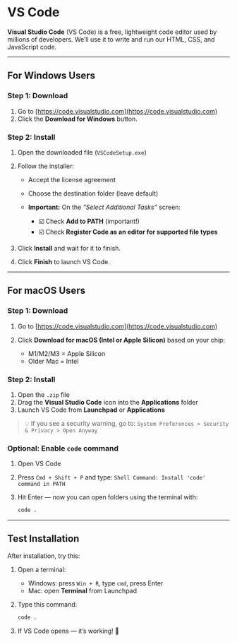 # VS Code

**Visual Studio Code** (VS Code) is a free, lightweight code editor used by millions of developers. We’ll use it to write and run our HTML, CSS, and JavaScript code.

---

## For Windows Users

### Step 1: Download

1. Go to [https://code.visualstudio.com](https://code.visualstudio.com)
2. Click the **Download for Windows** button.

### Step 2: Install

1. Open the downloaded file (`VSCodeSetup.exe`)
2. Follow the installer:

    - Accept the license agreement
    - Choose the destination folder (leave default)
    - **Important:** On the _“Select Additional Tasks”_ screen:

        - ☑️ Check **Add to PATH** (important!)
        - ☑️ Check **Register Code as an editor for supported file types**

3. Click **Install** and wait for it to finish.
4. Click **Finish** to launch VS Code.

---

## For macOS Users

### Step 1: Download

1. Go to [https://code.visualstudio.com](https://code.visualstudio.com)
2. Click **Download for macOS (Intel or Apple Silicon)** based on your chip:

    - M1/M2/M3 = Apple Silicon
    - Older Mac = Intel

### Step 2: Install

1. Open the `.zip` file
2. Drag the **Visual Studio Code** icon into the **Applications** folder
3. Launch VS Code from **Launchpad** or **Applications**

> 💡 If you see a security warning, go to:
> `System Preferences > Security & Privacy > Open Anyway`

### Optional: Enable `code` command

1. Open VS Code
2. Press `Cmd + Shift + P` and type:
   `Shell Command: Install 'code' command in PATH`
3. Hit Enter — now you can open folders using the terminal with:

    ```bash
    code .
    ```

---

## Test Installation

After installation, try this:

1. Open a terminal:

    - Windows: press `Win + R`, type `cmd`, press Enter
    - Mac: open **Terminal** from Launchpad

2. Type this command:

    ```bash
    code .
    ```

3. If VS Code opens — it’s working! 🎉

